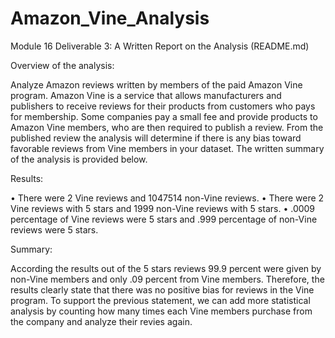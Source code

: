# Amazon_Vine_Analysis

Module 16 Deliverable 3: A Written Report on the Analysis (README.md)

Overview of the analysis: 

Analyze Amazon reviews written by members of the paid Amazon Vine program.   Amazon Vine is a service that allows manufacturers and publishers to receive reviews for their products from customers who pays for membership.  Some companies pay a small fee and provide products to Amazon Vine members, who are then required to publish a review.  From the published review the analysis will determine if there is any bias toward favorable reviews from Vine members in your dataset. The written summary of the analysis is provided below.


Results: 

•	There were 2 Vine reviews and 1047514 non-Vine reviews.
•	There were 2 Vine reviews with 5 stars and 1999 non-Vine reviews with 5 stars.
•	.0009 percentage of Vine reviews were 5 stars and .999 percentage of non-Vine reviews were 5 stars.

Summary: 

According the results out of the 5 stars reviews 99.9 percent were given by non-Vine members and only .09 percent from Vine members.  Therefore, the results clearly state that there was no positive bias for reviews in the Vine program.  To support the previous statement, we can add more statistical analysis by counting how many times each Vine members purchase from the company and analyze their revies again.
